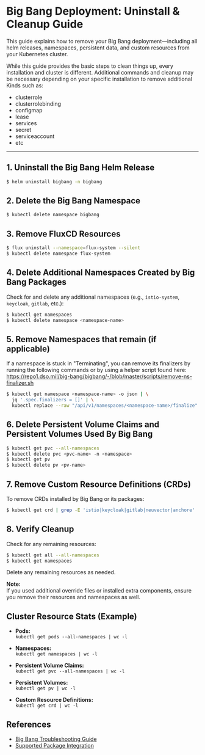 # Big Bang Deployment: Uninstall & Cleanup Guide

This guide explains how to remove your Big Bang deployment—including all helm releases, namespaces, persistent data, and custom resources from your Kubernetes cluster.

While this guide provides the basic steps to clean things up, every installation and cluster is different.  Additional commands and cleanup may be necessary depending on your specific installation to remove additional Kinds such as:

* clusterrole
* clusterrolebinding
* configmap
* lease
* services
* secret
* serviceaccount
* etc

---

## 1. Uninstall the Big Bang Helm Release

```bash
$ helm uninstall bigbang -n bigbang
```

## 2. Delete the Big Bang Namespace

```bash
$ kubectl delete namespace bigbang
```

## 3. Remove FluxCD Resources 

```bash
$ flux uninstall --namespace=flux-system --silent
$ kubectl delete namespace flux-system
```

## 4. Delete Additional Namespaces Created by Big Bang Packages

Check for and delete any additional namespaces (e.g., `istio-system`, `keycloak`, `gitlab`, etc.):

```bash
$ kubectl get namespaces
$ kubectl delete namespace <namespace-name>
```

## 5. Remove Namespaces that remain (if applicable)

If a namespace is stuck in "Terminating", you can remove its finalizers by running the following commands or by using a helper script found here: https://repo1.dso.mil/big-bang/bigbang/-/blob/master/scripts/remove-ns-finalizer.sh

```bash
$ kubectl get namespace <namespace-name> -o json | \
  jq '.spec.finalizers = []' | \
  kubectl replace --raw "/api/v1/namespaces/<namespace-name>/finalize" -f -
```

## 6. Delete Persistent Volume Claims and Persistent Volumes Used By Big Bang

```bash
$ kubectl get pvc --all-namespaces
$ kubectl delete pvc <pvc-name> -n <namespace>
$ kubectl get pv
$ kubectl delete pv <pv-name>
```

## 7. Remove Custom Resource Definitions (CRDs)

To remove CRDs installed by Big Bang or its packages:

```bash
$ kubectl get crd | grep -E 'istio|keycloak|gitlab|neuvector|anchore' | awk '{print $1}' | xargs kubectl delete crd
```

## 8. Verify Cleanup

Check for any remaining resources:

```bash
$ kubectl get all --all-namespaces
$ kubectl get namespaces
```

Delete any remaining resources as needed.

**Note:**  
If you used additional override files or installed extra components, ensure you remove their resources and namespaces as well.

## Cluster Resource Stats (Example)

- **Pods:**  
  `kubectl get pods --all-namespaces | wc -l`

- **Namespaces:**  
  `kubectl get namespaces | wc -l`

- **Persistent Volume Claims:**  
  `kubectl get pvc --all-namespaces | wc -l`

- **Persistent Volumes:**  
  `kubectl get pv | wc -l`

- **Custom Resource Definitions:**  
  `kubectl get crd | wc -l`


## References

- [Big Bang Troubleshooting Guide](../operations/troubleshooting/index.md)
- [Supported Package Integration](../community/development/package-integration/supported.md)
